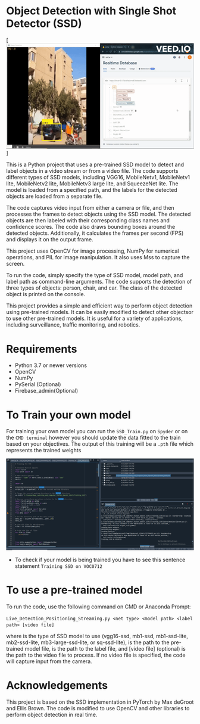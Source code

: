 # Object Detection with Single Shot Detector (SSD)

[![Video Title](ODai_LinkedIN.gif)]


This is a Python project that uses a pre-trained SSD model to detect and label objects in a video stream or from a video file. The code supports different types of SSD models, including VGG16, MobileNetv1, MobileNetv1 lite, MobileNetv2 lite, MobileNetv3 large lite, and SqueezeNet lite. The model is loaded from a specified path, and the labels for the detected objects are loaded from a separate file.

The code captures video input from either a camera or file, and then processes the frames to detect objects using the SSD model. The detected objects are then labeled with their corresponding class names and confidence scores. The code also draws bounding boxes around the detected objects. Additionally, it calculates the frames per second (FPS) and displays it on the output frame.

This project uses OpenCV for image processing, NumPy for numerical operations, and PIL for image manipulation. It also uses Mss to capture the screen.

To run the code, simply specify the type of SSD model, model path, and label path as command-line arguments. The code supports the detection of three types of objects: person, chair, and car. The class of the detected object is printed on the console.

This project provides a simple and efficient way to perform object detection using pre-trained models. It can be easily modified to detect other objectsor to use other pre-trained models. It is useful for a variety of applications, including surveillance, traffic monitoring, and robotics.

# Requirements

- Python 3.7 or newer versions
- OpenCV
- NumPy
- PySerial (Optional)
- Firebase_admin(Optional)

# To Train your own model

For training your own model you can run the `SSD_Train.py` on `Spyder` or on the `CMD terminal` however you should update the data fitted to the train based on your objectives.
The output of this training will be a `.pth` file which represents the trained weights

 ![BI Dashboard](Checking_that_the_model_is_being_trained.png)

 - To check if your model is being trained you have to see this sentence statement `Training SSD on VOC0712 `


# To use a pre-trained model

To run the code, use the following command on CMD or Anaconda Prompt:

`Live_Detection_Positioning_Streaming.py <net type> <model path> <label path> [video file]`

where <net type> is the type of SSD model to use (vgg16-ssd, mb1-ssd, mb1-ssd-lite, mb2-ssd-lite, mb3-large-ssd-lite, or sq-ssd-lite), <model path> is the path to the pre-trained model file, <label path> is the path to the label file, and [video file] (optional) is the path to the video file to process. If no video file is specified, the code will capture input from the camera.

# Acknowledgements
  
This project is based on the SSD implementation in PyTorch by Max deGroot and Ellis Brown. The code is modified to use OpenCV and other libraries to perform object detection in real time.

